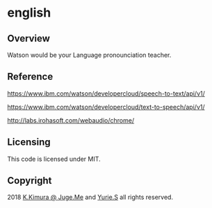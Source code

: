 # english

## Overview

Watson would be your Language pronounciation teacher.

## Reference

https://www.ibm.com/watson/developercloud/speech-to-text/api/v1/

https://www.ibm.com/watson/developercloud/text-to-speech/api/v1/

http://labs.irohasoft.com/webaudio/chrome/

## Licensing

This code is licensed under MIT.

## Copyright

2018 [K.Kimura @ Juge.Me](https://github.com/dotnsf) and [Yurie.S](https://github.com/yuriette16) all rights reserved.
